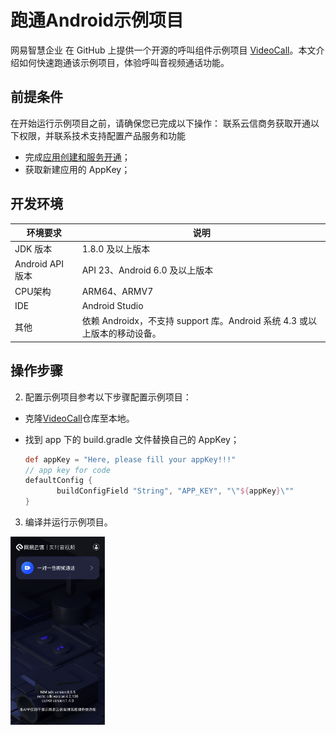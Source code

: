# 跑通Android示例项目

网易智慧企业 在 GitHub 上提供一个开源的呼叫组件示例项目 [VideoCall](https://github.com/netease-kit/NEVideoCall-1to1/tree/master/NLiteAVDemo-Android-Java)。本文介绍如何快速跑通该示例项目，体验呼叫音视频通话功能。

##  前提条件
在开始运行示例项目之前，请确保您已完成以下操作：
联系云信商务获取开通以下权限，并联系技术支持配置产品服务和功能

  -  完成[应用创建和服务开通](../应用创建和服务开通.md)；
  - 获取新建应用的 AppKey；

## 开发环境

| 环境要求         | 说明                                                         |
| ---------------- | ------------------------------------------------------------ |
| JDK 版本         | 1.8.0 及以上版本                                             |
| Android API 版本 | API 23、Android 6.0 及以上版本                               |
| CPU架构          | ARM64、ARMV7                                                 |
| IDE              | Android Studio                                               |
| 其他             | 依赖 Androidx，不支持 support 库。Android 系统 4.3 或以上版本的移动设备。 |

## 操作步骤

  2.  配置示例项目参考以下步骤配置示例项目：

   - 克隆[VideoCall](https://github.com/netease-kit/NEVideoCall-1to1/tree/master/NLiteAVDemo-Android-Java )仓库至本地。

   - 找到 app 下的 build.gradle 文件替换自己的 AppKey；

     ```groovy
     def appKey = "Here, please fill your appKey!!!"
     // app key for code
     defaultConfig {
     		buildConfigField "String", "APP_KEY", "\"${appKey}\""
     }
     ```
  3. 编译并运行示例项目。

<img src="../images/image-20210927094610691.png" width="30%"/>
